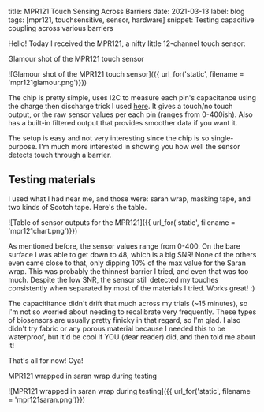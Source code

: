 title: MPR121 Touch Sensing Across Barriers
date: 2021-03-13
label: blog
tags: [mpr121, touchsensitive, sensor, hardware]
snippet: Testing capacitive coupling across various barriers

Hello! Today I received the MPR121, a nifty little 12-channel touch sensor:

<p class="caption">Glamour shot of the MPR121 touch sensor</p>
![Glamour shot of the MPR121 touch sensor]({{ url_for('static', filename = 'mpr121glamour.png')}})

The chip is pretty simple, uses I2C to measure each pin's capacitance using the charge then discharge trick I used [here](../touchreactiveLEDs/). It gives a touch/no touch output, or the raw sensor values per each pin (ranges from 0-400ish). Also has a built-in filtered output that provides smoother data if you want it. 

The setup is easy and not very interesting since the chip is so single-purpose. I'm much more interested in showing you how well the sensor detects touch through a barrier. 

## Testing materials
I used what I had near me, and those were: saran wrap, masking tape, and two kinds of Scotch tape. Here's the table.

<p class="caption"></p>
![Table of sensor outputs for the MPR121]({{ url_for('static', filename = 'mpr121chart.png')}})

As mentioned before, the sensor values range from 0-400. On the bare surface I was able to get down to 48, which is a big SNR! None of the others even came close to that, only dipping 10% of the max value for the Saran wrap. This was probably the thinnest barrier I tried, and even that was too much. Despite the low SNR, the sensor still detected my touches consistently when separated by most of the materials I tried. Works great! :)

The capacititance didn't drift that much across my trials (~15 minutes), so I'm not so worried about needing to recalibrate very frequently. These types of biosensors are usually pretty finicky in that regard, so I'm glad. I also didn't try fabric or any porous material because I needed this to be waterproof, but it'd be cool if YOU (dear reader) did, and then told me about it!

That's all for now! Cya!

<p class="caption">MPR121 wrapped in saran wrap during testing</p>
![MPR121 wrapped in saran wrap during testing]({{ url_for('static', filename = 'mpr121saran.png')}})



